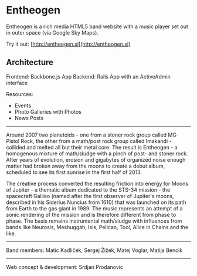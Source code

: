# Entheogen

Entheogen is a rich media HTML5 band website with a music player set out in outer space (via Google Sky Maps).

Try it out: [http://entheogen.si](http://entheogen.si)

## Architecture

Frontend: Backbone.js App
Backend: Rails App with an ActiveAdmin interface

Resources:

- Events
- Photo Galleries with Photos
- News Posts

---

Around 2007 two planetoids - one from a stoner rock group called MG Pistol Rock, the other from a math/post rock group called Imakandi - collided and melted all but their metal core. The result is Entheogen - a homogenous mixture of math/sludge with a pinch of post- and stoner rock. After years of evolution, erosion and gigabytes of organized noise enough matter had broken away from the moons to create a debut album, scheduled to see its first sunrise in the first half of 2013. 

The creative process converted the resulting friction into energy for Moons of Jupiter - a thematic album dedicated to the STS-34 mission - the spacecraft Galileo (named after the first observer of Jupiter's moons, described in his Siderius Nuncius from 1610) that was launched on its path from Earth to the gas giant in 1989. The music represents an attempt of a sonic rendering of the mission and is therefore different from phase to phase. The basis remains instrumental math/sludge with influences from bands like Neurosis, Meshuggah, Isis, Pelican, Tool, Alice in Chains and the like.
        
---

Band members: Matic Kadliček, Sergej Žižek, Matej Voglar, Matija Bencik

---

Web concept & development: Srdjan Prodanovic
